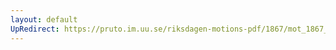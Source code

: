 ```yaml
---
layout: default
UpRedirect: https://pruto.im.uu.se/riksdagen-motions-pdf/1867/mot_1867__ak__59/mot_1867__ak__59-001.pdf
---
```

